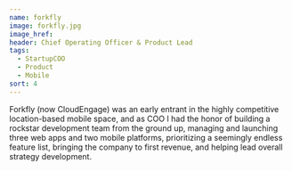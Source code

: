 ```yaml
---
name: forkfly
image: forkfly.jpg
image_href: 
header: Chief Operating Officer & Product Lead
tags:
  - StartupCOO
  - Product
  - Mobile
sort: 4
---
```

Forkfly (now CloudEngage) was an early entrant in the highly competitive location-based mobile space, and as COO I had the honor of building a rockstar development team from the ground up, managing and launching three web apps and two mobile platforms, prioritizing a seemingly endless feature list, bringing the company to first revenue, and helping lead overall strategy development.
